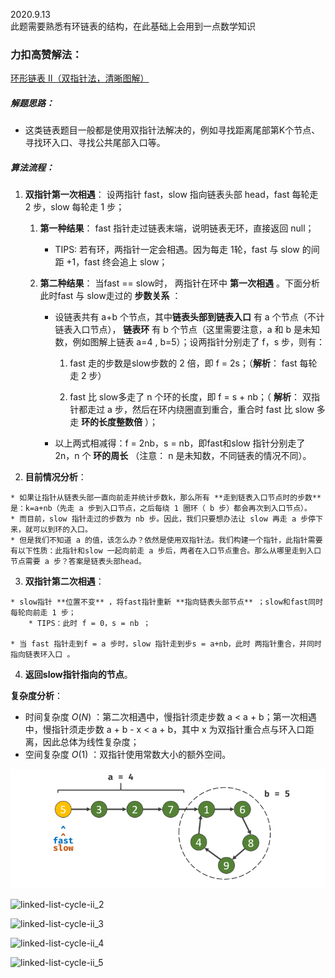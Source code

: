 2020.9.13   
此题需要熟悉有环链表的结构，在此基础上会用到一点数学知识

### 力扣高赞解法：
[环形链表 II（双指针法，清晰图解）](https://leetcode-cn.com/problems/linked-list-cycle-ii/solution/linked-list-cycle-ii-kuai-man-zhi-zhen-shuang-zhi-/)

##### 解题思路：

* 这类链表题目一般都是使用双指针法解决的，例如寻找距离尾部第K个节点、寻找环入口、寻找公共尾部入口等。

##### 算法流程：
  1. **双指针第一次相遇**： 设两指针 fast，slow 指向链表头部 head，fast 每轮走 2 步，slow 每轮走 1 步；
        1. **第一种结果**： fast 指针走过链表末端，说明链表无环，直接返回 null；
        
          	* TIPS: 若有环，两指针一定会相遇。因为每走 1轮，fast 与 slow 的间距 +1，fast 终会追上 slow；
        
       2. **第二种结果**： 当fast == slow时， 两指针在环中 **第一次相遇** 。下面分析此时fast 与 slow走过的 **步数关系** ：

          * 设链表共有 a+b 个节点，其中**链表头部到链表入口** 有 a 个节点（不计链表入口节点）， **链表环** 有 b 个节点（这里需要注意，a 和 b 是未知数，例如图解上链表 a=4 , b=5）；设两指针分别走了 f，s 步，则有：

            1. fast 走的步数是slow步数的 2 倍，即 f = 2s；（**解析**： fast 每轮走 2 步）

            2. fast 比 slow多走了 n 个环的长度，即 f = s + nb；（ **解析**： 双指针都走过 a 步，然后在环内绕圈直到重合，重合时 fast 比 slow 多走 **环的长度整数倍** ）；

          * 以上两式相减得：f = 2nb，s = nb，即fast和slow 指针分别走了 2n，n 个 **环的周长** （注意： n 是未知数，不同链表的情况不同）。
  2. **目前情况分析**：
	
	* 如果让指针从链表头部一直向前走并统计步数k，那么所有 **走到链表入口节点时的步数** 是：k=a+nb（先走 a 步到入口节点，之后每绕 1 圈环（ b 步）都会再次到入口节点）。
	* 而目前，slow 指针走过的步数为 nb 步。因此，我们只要想办法让 slow 再走 a 步停下来，就可以到环的入口。
	* 但是我们不知道 a 的值，该怎么办？依然是使用双指针法。我们构建一个指针，此指针需要有以下性质：此指针和slow 一起向前走 a 步后，两者在入口节点重合。那么从哪里走到入口节点需要 a 步？答案是链表头部head。
  3. **双指针第二次相遇**：
	
	* slow指针 **位置不变** ，将fast指针重新 **指向链表头部节点** ；slow和fast同时每轮向前走 1 步；
		* TIPS：此时 f = 0，s = nb ；

	* 当 fast 指针走到f = a 步时，slow 指针走到步s = a+nb，此时 两指针重合，并同时指向链表环入口 。
  4. **返回slow指针指向的节点**。

**复杂度分析**：
  * 时间复杂度 $O(N)$ ：第二次相遇中，慢指针须走步数 a < a + b；第一次相遇中，慢指针须走步数 a + b - x < a + b，其中 x 为双指针重合点与环入口距离，因此总体为线性复杂度；
  * 空间复杂度 $O(1)$ ：双指针使用常数大小的额外空间。

![linked-list-cycle-ii](..\image\linked-list-cycle-ii.png)

![linked-list-cycle-ii_2](F:\Code\Algorithm-Python\image\linked-list-cycle-ii_2)

![linked-list-cycle-ii_3](F:\Code\Algorithm-Python\image\linked-list-cycle-ii_3)

![linked-list-cycle-ii_4](F:\Code\Algorithm-Python\image\linked-list-cycle-ii_4)

![linked-list-cycle-ii_5](F:\Code\Algorithm-Python\image\linked-list-cycle-ii_5)